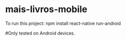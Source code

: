 # mais-livros-mobile

To run this project:
npm install 
react-native run-android

#Only tested on Android devices. 
